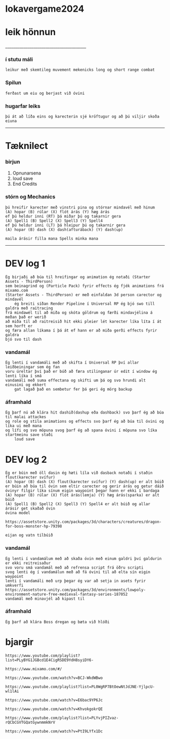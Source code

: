 # lokavergame2024

<h1>leik hönnun</h1>
________________________________________
<h3>í stutu máli</h3>

	leikur með skemtileg muvement mekenicks long og short range combat
 
<h3>Spilun</h3>

	ferðast um eiu og berjast við óvini
 
<h3>hugarfar leiks</h3>

	þú át að líða eins og karecterin sjé kröftugur og að þú viljir skoða eiuna
	



________________________________________

<h1>Tæknilect</h1>

<h3>birjun</h3>

1.	Opnunarsena
2.	loud save
3.	End Credits

<h3>stórn og  Mechanics</h3>

	þú hreifir karecter með vinstri pina og stórnar mindavél með hinum
 	(A) hopar (B) rúlar (X) flót árás (Y) hæg árás 
	ef þú heldur inni (RT) þá miðar þú og takarnir gera 
 	(A) Spell1 (B) Spell2 (X) Spell3 (Y) Spell4
  	ef þú heldur inni (LT) þá hleipur þú og takarnir gera 
 	(A) hopar (B) dash (X) dash(afturáback) (Y) dash(up)
 
  	maila árásir filla mana Spells minka mana

	
 
 	


 
________________________________________


<h1>DEV log 1</h1>
	
 
 	Ég birjaði að búa til hreifingar og animation ég notaði (Starter Assets - ThirdPerson) 
  	sem beinagrind og (Particle Pack) fyrir effects ég fjék animations frá mixamo.com
   	(Starter Assets - ThirdPerson) er með einfaldan 3d person carector og mindavél
        ég breiti síðan Render Pipeline í Universal RP ég bjó swo till galdra með raitracing
	frá mindawél til að miða og skóta göldrum og færði mindavjélina á meðan það er werið 
 	að miða til að raitreisið hit ekki pleier lét karecter líka líta í át sem horft er
  	og færa allan líkama í þá át ef hann er að miða gerði effects fyrir galdra
   	bjó svo til dash

<h3>vandamál</h3>

 	Ég lenti í vandamáli með að skifta í Universal RP því allar leiðbeiningar sem ég fan
  	voru úreltar því það er búð að færa stilinganar úr edit í window ég lenti líka í smá
   	vandamáli með suma effectana og skifti um þá og svo hrundi alt einusini og ekkert 
    	gat lagað það en sembetur fer þá geri ég mörg backup

<h3>áframhald</h3>

 	Ég þarf nú að klára hit dashið(dashup eða dashback) svo þarf ég að búa til malai attackes
  	og role og stila animations og effects svo þarf ég að búa til óvini og líka ui með mana 
   	og lífi og svo möpuna svog þarf ég að spana óvini í möpuna svo líka startmeinu save staði
        loud save
    	

<h1>DEV log 2</h1>

 	Ég er búin með öll dasin ég hæti líla við dasback notaði í staðin flout(karecter svífur)
 	(A) hopar (B) dash (X) flout(karecter svífur) (Y) dash(up) er alt búið
 	er búin að búa til óvin sem eltir carecter og gerir árás og getur dáið
   	óvinyr filgir líka sínum eigin waypoint þegar hann er ekki í bardaga
 	(A) hopar (B) rúlar (X) flót árás(lemja) (Y) hæg árás(sparka) er alt búið
 	(A) Spell1 (B) Spell2 (X) Spell3 (Y) Spell4 er alt búið og allar árásir get skaðað óvin
 	óvina model 
  
 	https://assetstore.unity.com/packages/3d/characters/creatures/dragon-for-boss-monster-hp-79398

   	eijan og vatn tilbúið

  	
      	

 	
   	

<h3>vandamál</h3>

 	Ég lenti í vandamálum með að skaða óvin með einum galdri því galdurin er ekki reitreisaður
  	svo voru smá vandamál með að refrensa script frá öðru scripti
   	svog lenti ég í vandamálun með að fá óvini til að elta sín eigin waypoint   
 	lenti í vandamáli með urp þegar ég var að setja in asets fyrir umkverfi
 	https://assetstore.unity.com/packages/3d/environments/lowpoly-environment-nature-free-medieval-fantasy-series-187052
 	vandamál með minavjél að kipast til

<h3>áframhald</h3>

 	Ég þarf að klára Boss dregan og bæta við hlóði

<h1>bjargir</h1>


 
 	https://www.youtube.com/playlist?list=PLyBYG1JGBcd1E4CigRSDE9YdH8syiDY6-

  	https://www.mixamo.com/#/

   	https://www.youtube.com/watch?v=BCJ-WkdWBwo

   	https://www.youtube.com/playlist?list=PL0WgRP7BtOewNtJdJNE-YjlpcU-wl1lAi

   	https://www.youtube.com/watch?v=E6bac9YP6Jc
  
   	https://www.youtube.com/watch?v=KhvokgokrQE

   	https://www.youtube.com/playlist?list=PLYvjPIZvaz-rQCbCGVTGQatGywnmmkNrV

   	https://www.youtube.com/watch?v=PtI9LYfx1Dc
  


